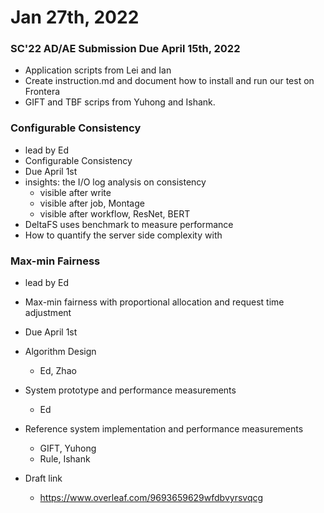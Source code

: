 # Jan 27th, 2022


### SC'22 AD/AE Submission Due April 15th, 2022

- Application scripts from Lei and Ian
- Create instruction.md and document how to install and run our test on Frontera
- GIFT and TBF scrips from Yuhong and Ishank. 


### Configurable Consistency
- lead by Ed
- Configurable Consistency 
- Due April 1st
- insights: the I/O log analysis on consistency
  - visible after write
  - visible after job, Montage
  - visible after workflow, ResNet, BERT
- DeltaFS uses benchmark to measure performance
- How to quantify the server side complexity with 

### Max-min Fairness
- lead by Ed
- Max-min fairness with proportional allocation and request time adjustment 
- Due April 1st
- Algorithm Design
  - Ed, Zhao

- System prototype and performance measurements
  - Ed

- Reference system implementation and performance measurements
  - GIFT, Yuhong
  - Rule, Ishank

- Draft link
  - https://www.overleaf.com/9693659629wfdbvyrsvqcg

